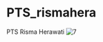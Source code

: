 # PTS_rismahera
PTS Risma Herawati
![7](https://user-images.githubusercontent.com/97660319/163297578-1b9e1b6d-a247-44ad-8a48-110caa0de9ba.png)
